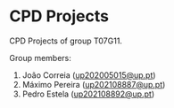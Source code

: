 # CPD Projects

CPD Projects of group T07G11.

Group members:

1. João Correia (up202005015@up.pt)
2. Máximo Pereira (up202108887@up.pt)
3. Pedro Estela (up202108892@up.pt)

